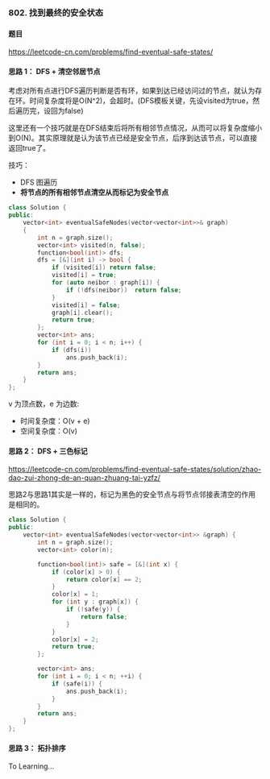 ### 802. 找到最终的安全状态

#### 题目

https://leetcode-cn.com/problems/find-eventual-safe-states/

#### 思路 1： DFS + 清空邻居节点

考虑对所有点进行DFS遍历判断是否有环，如果到达已经访问过的节点，就认为存在环。时间复杂度将是O(N^2)，会超时。(DFS模板关键，先设visited为true，然后遍历完，设回为false)

这里还有一个技巧就是在DFS结束后将所有相邻节点情况，从而可以将复杂度缩小到O(N)。其实原理就是认为该节点已经是安全节点，后序到达该节点，可以直接返回true了。

技巧：
- DFS 图遍历
- **将节点的所有相邻节点清空从而标记为安全节点**

```cpp
class Solution {
public:
    vector<int> eventualSafeNodes(vector<vector<int>>& graph)
    {
        int n = graph.size();
        vector<int> visited(n, false);
        function<bool(int)> dfs;
        dfs = [&](int i) -> bool {
            if (visited[i]) return false;
            visited[i] = true;
            for (auto neibor : graph[i]) {
                if (!dfs(neibor))  return false;
            }
            visited[i] = false;
            graph[i].clear(); 
            return true;
        };
        vector<int> ans;
        for (int i = 0; i < n; i++) {
            if (dfs(i))
                ans.push_back(i);
        }
        return ans;
    }
};
```

v 为顶点数，e 为边数:

- 时间复杂度：O(v + e)
- 空间复杂度：O(v) 



#### 思路 2： DFS + 三色标记

https://leetcode-cn.com/problems/find-eventual-safe-states/solution/zhao-dao-zui-zhong-de-an-quan-zhuang-tai-yzfz/

思路2与思路1其实是一样的，标记为黑色的安全节点与将节点邻接表清空的作用是相同的。

```cpp
class Solution {
public:
    vector<int> eventualSafeNodes(vector<vector<int>> &graph) {
        int n = graph.size();
        vector<int> color(n);

        function<bool(int)> safe = [&](int x) {
            if (color[x] > 0) {
                return color[x] == 2;
            }
            color[x] = 1;
            for (int y : graph[x]) {
                if (!safe(y)) {
                    return false;
                }
            }
            color[x] = 2;
            return true;
        };

        vector<int> ans;
        for (int i = 0; i < n; ++i) {
            if (safe(i)) {
                ans.push_back(i);
            }
        }
        return ans;
    }
};
```

#### 思路 3： 拓扑排序

To Learning...
